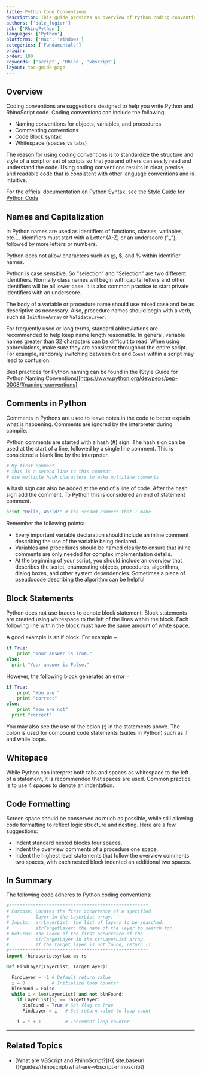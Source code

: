 ```yaml
---
title: Python Code Conventions
description: This guide provides an overview of Python coding conventions.
authors: ['dale_fugier']
sdk: ['RhinoPython']
languages: ['Python']
platforms: ['Mac', 'Windows']
categories: ['Fundamentals']
origin:
order: 100
keywords: ['script', 'Rhino', 'vbscript']
layout: toc-guide-page
---
```


## Overview

Coding conventions are suggestions designed to help you write Python and RhinoScript code.  Coding conventions can include the following:

- Naming conventions for objects, variables, and procedures
- Commenting conventions
- Code Block syntax
- Whitespace (spaces vs tabs)

The reason for using coding conventions is to standardize the structure and style of a script or set of scripts so that you and others can easily read and understand the code.  Using coding conventions results in clear, precise, and readable code that is consistent with other language conventions and is intuitive.

For the official documentation on Python Syntax, see the [Style Guide for Python Code](https://www.python.org/dev/peps/pep-0008/)

## Names and Capitalization

In Python names are used as identifiers of functions, classes, variables, etc....  Identifiers must start with a Letter (A-Z) or an underscore ("_"), followed by more letters or numbers.

Python does not allow characters such as @, $, and % within identifier names.

Python is case sensitive.  So "selection" and "Selection" are two different identifiers. Normally class names will begin with capital letters and other identifiers will be all lower case.  It is also common practice to start private identifiers with an underscore.

The body of a variable or procedure name should use mixed case and be as descriptive as necessary.  Also, procedure names should begin with a verb, such as `InitNameArray` or `ValidateLayer`.

For frequently used or long terms, standard abbreviations are recommended to help keep name length reasonable.  In general, variable names greater than 32 characters can be difficult to read.  When using abbreviations, make sure they are consistent throughout the entire script.  For example, randomly switching between `Cnt` and `Count` within a script may lead to confusion.

Best practices for Python naming can be found in the (Style Guide for Python Naming Conventions)[https://www.python.org/dev/peps/pep-0008/#naming-conventions]

## Comments in Python

Comments in Pythons are used to leave notes in the code to better explain what is happening.  Comments are ignored by the interpreter during compile.

Python comments are started with a hash (#) sign.  The hash sign can be used at the start of a line, followed by a single line comment.  This is considered a blank line by the interpreter.

```python
# My first comment
# this is a second line to this comment
# use multiple hash characters to make multiline comments
```
A hash sign can also be added at the end of a line of code.  After the hash sign add the comment.  To Python this is considered an end of statement comment.

```python
print "Hello, World!" # the second comment that I make
```

Remember the following points:

- Every important variable declaration should include an inline comment describing the use of the variable being declared.
- Variables and procedures should be named clearly to ensure that inline comments are only needed for complex implementation details.
- At the beginning of your script, you should include an overview that describes the script, enumerating objects, procedures, algorithms, dialog boxes, and other system dependencies.  Sometimes a piece of pseudocode describing the algorithm can be helpful.

## Block Statements

Python does not use braces to denote block statement.  Block statements are created using whitespace to the left of the lines within the block.  Each following line within the block must have the same amount of white space.

A good example is an if block. For example −

```python
if True:
    print "Your answer is True."
else:
  print "Your answer is False."
```

However, the following block generates an error −

```python
if True:
    print "You are "
    print "correct"
else:
    print "You are not"
  print "correct"
```  

You may also see the use of the colon (:) in the statements above. The colon is used for compound code statements (suites in Python) such as if and while loops.

## Whitepace

While Python can interpret both tabs and spaces as whitespace to the left of a statement, it is recommended that spaces are used.  Common practice is to use 4 spaces to denote an indentation. 

## Code Formatting

Screen space should be conserved as much as possible, while still allowing code formatting to reflect logic structure and nesting.  Here are a few suggestions:

- Indent standard nested blocks four spaces.
- Indent the overview comments of a procedure one space.
- Indent the highest level statements that follow the overview comments two spaces, with each nested block indented an additional two spaces.

## In Summary

The following code adheres to Python coding conventions:

```python
#****************************************************
# Purpose: Locates the first occurrence of a specified
#          layer in the LayerList array.
# Inputs:  arrLayerList: the list of layers to be searched.
#          strTargetLayer: the name of the layer to search for.
# Returns: The index of the first occurrence of the
#          strTargetLayer in the strLayerList array.
#          If the target layer is not found, return -1.
#****************************************************
import rhinoscriptsyntax as rs

def FindLayer(LayerList, TargetLayer):

  FindLayer = -1 # Default return value
  i = 0          # Initialize loop counter
  blnFound = False
  while i < len(LayerList) and not blnFound:
    if LayerList[i] == TargetLayer:
      blnFound = True # Set flag to True
      FindLayer = i   # Set return value to loop count

    i = i + 1         # Increment loop counter
```

---

## Related Topics

- [What are VBScript and RhinoScript?]({{ site.baseurl }}/guides/rhinoscript/what-are-vbscript-rhinoscript)
